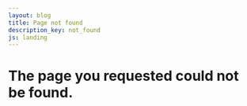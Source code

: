 ```yaml
---
layout: blog
title: Page not found
description_key: not_found
js: landing
---
```


The page you requested could not be found.
==========================================



